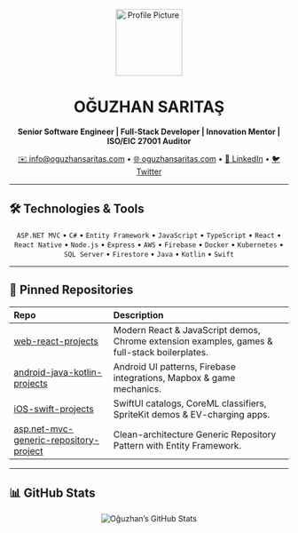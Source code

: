 <!-- Profile overview for OĞUZHAN SARITAŞ -->

<div align="center">
  <img src="https://github.com/oguzhansaritas.png" width="120" alt="Profile Picture" />
  <h1>OĞUZHAN SARITAŞ</h1>
  <p><strong>Senior Software Engineer | Full-Stack Developer | Innovation Mentor | ISO/EIC 27001 Auditor </strong></p>
  <p>
    <a href="mailto:info@oguzhansaritas.com">✉️ info@oguzhansaritas.com</a> •
    <a href="https://oguzhansaritas.com">🌐 oguzhansaritas.com</a> •
    <a href="https://linkedin.com/in/legastive">🔗 LinkedIn</a> •
    <a href="https://twitter.com/legastive">🐦 Twitter</a>
  </p>
</div>

---

## 🛠 Technologies & Tools

<div align="center">
  <code>ASP.NET MVC</code> • <code>C#</code> • <code>Entity Framework</code> •
  <code>JavaScript</code> • <code>TypeScript</code> • <code>React</code> • <code>React Native</code> •
  <code>Node.js</code> • <code>Express</code> • <code>AWS</code> • <code>Firebase</code> •
  <code>Docker</code> • <code>Kubernetes</code> • <code>SQL Server</code> • <code>Firestore</code> •
  <code>Java</code> • <code>Kotlin</code> • <code>Swift</code>
</div>

---

## 📌 Pinned Repositories

<div align="center">
  
| Repo | Description |
|:---|:---|
| [web-react-projects](https://github.com/oguzhansaritas/web-react-projects) | Modern React & JavaScript demos, Chrome extension examples, games & full-stack boilerplates. |
| [android-java-kotlin-projects](https://github.com/oguzhansaritas/android-java-kotlin-projects) | Android UI patterns, Firebase integrations, Mapbox & game mechanics. |
| [iOS-swift-projects](https://github.com/oguzhansaritas/iOS-swift-projects) | SwiftUI catalogs, CoreML classifiers, SpriteKit demos & EV-charging apps. |
| [asp.net-mvc-generic-repository-project](https://github.com/oguzhansaritas/asp.net-mvc-generic-repository-project) | Clean-architecture Generic Repository Pattern with Entity Framework. |
  
</div>

---

## 📊 GitHub Stats

<div align="center">
  <img src="https://github-readme-stats.vercel.app/api?username=oguzhansaritas&show_icons=true&theme=dark" alt="Oğuzhan’s GitHub Stats" />
</div>

